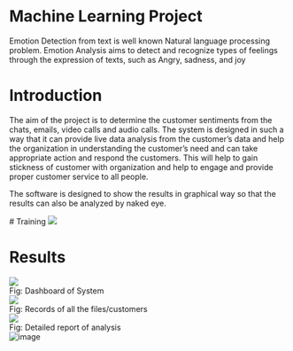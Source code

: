 # Machine Learning Project
Emotion Detection from text is well known Natural language processing problem.
Emotion Analysis aims to detect and recognize types of feelings through the expression of texts, such as
Angry, sadness, and joy
# Introduction
 <p>The aim of the project is to determine the customer sentiments from the chats, emails, video calls and audio calls. The system is designed in such a way that it can provide live data analysis from the customer’s data and help the organization in understanding the customer’s need and can take appropriate action and respond the customers. This will help to gain stickness of customer with organization and help to engage and provide proper customer service to all people.</p>
 <p>The software is designed to show the results in graphical way so that the results can also be analyzed by naked eye.</p>
# Training
<img src="https://user-images.githubusercontent.com/42066122/111740105-2c100f80-88aa-11eb-936d-2864ba34c3fe.png" class="img-fluid">

# Results
<img src="https://user-images.githubusercontent.com/42066122/111740299-84471180-88aa-11eb-99a7-4d766967cb3f.png" class="img-fluid"><br>
Fig: Dashboard of System <br>
<img src="https://user-images.githubusercontent.com/42066122/111740326-8dd07980-88aa-11eb-809a-d96fde0c43a1.png" class="img-fluid"><br>
Fig: Records of all the files/customers<br>
<img src="https://user-images.githubusercontent.com/42066122/111740344-9923a500-88aa-11eb-91e8-4302b126ce01.png" class="img-fluid"><br>
Fig: Detailed report of analysis<br>
![image](https://user-images.githubusercontent.com/42066122/111740659-22d37280-88ab-11eb-96b9-f0378f6c9de8.png)


